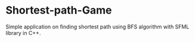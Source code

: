 # Shortest-path-Game
Simple application on finding shortest path using BFS algorithm with SFML library in C++.
